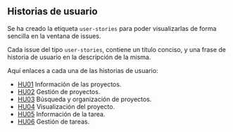 ## Historias de usuario
Se ha creado la etiqueta `user-stories` para poder visualizarlas de forma sencilla en la ventana de issues.

Cada issue del tipo `user-stories`, contiene un título conciso, y una frase de historia de usuario en la descripción de la misma.

Aquí enlaces a cada una de las historias de usuario:
 - [HU01](https://github.com/morevi/GetItDone/issues/1) Información de las proyectos.
 - [HU02](https://github.com/morevi/GetItDone/issues/2) Gestión de proyectos.
 - [HU03](https://github.com/morevi/GetItDone/issues/3) Búsqueda y organización de proyectos.
 - [HU04](https://github.com/morevi/GetItDone/issues/4) Visualización del proyecto.
 - [HU05](https://github.com/morevi/GetItDone/issues/19) Información de la tarea.
 - [HU06](https://github.com/morevi/GetItDone/issues/5) Gestión de tareas.
